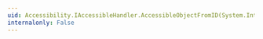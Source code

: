 ```yaml
---
uid: Accessibility.IAccessibleHandler.AccessibleObjectFromID(System.Int32,System.Int32,Accessibility.IAccessible@)
internalonly: False
---
```

